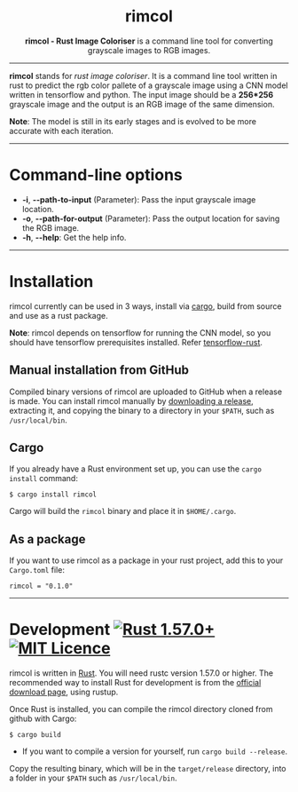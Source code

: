 <div align="center">

# **rimcol**

**rimcol - Rust Image Coloriser** is a command line tool for converting grayscale images to RGB images.

</div>

---

**rimcol** stands for *rust image coloriser*. It is a command line tool written in rust to predict the rgb color pallete of a grayscale image using a CNN model written in tensorflow and python. The input image should be a **256*256** grayscale image and the output is an RGB image of the same dimension.

**Note**: The model is still in its early stages and is evolved to be more accurate with each iteration.

---

<h1>Command-line options</h1>

* **-i**, **--path-to-input** (Parameter): Pass the input grayscale image location.
* **-o**, **--path-for-output** (Parameter): Pass the output location for saving the RGB image.
* **-h**, **--help**: Get the help info.

---

<h1>Installation</h1>

rimcol currently can be used in 3 ways, install via [cargo](https://doc.rust-lang.org/cargo/), build from source and use as a rust package.

**Note**: rimcol depends on tensorflow for running the CNN model, so you should have tensorflow prerequisites installed. Refer [tensorflow-rust](https://github.com/tensorflow/rust).

## Manual installation from GitHub

Compiled binary versions of rimcol are uploaded to GitHub when a release is made.
You can install rimcol manually by [downloading a release](https://github.com/ligmitz/rimcol/releases), extracting it, and copying the binary to a directory in your `$PATH`, such as `/usr/local/bin`.

## Cargo

If you already have a Rust environment set up, you can use the `cargo install` command:

    $ cargo install rimcol

Cargo will build the `rimcol` binary and place it in `$HOME/.cargo`.

## As a package

If you want to use rimcol as a package in your rust project, add this to your `Cargo.toml` file:

```
rimcol = "0.1.0"
```

---

<a id="development">
<h1>Development

<a href="https://blog.rust-lang.org/2021/12/02/Rust-1.57.0.html">
    <img src="https://img.shields.io/badge/rustc-1.57.0+-lightgray.svg" alt="Rust 1.57.0+" />
</a>

<a href="https://github.com/ogham/exa/blob/master/LICENCE">
    <img src="https://img.shields.io/badge/licence-MIT-green" alt="MIT Licence" />
</a>
</h1></a>

rimcol is written in [Rust](https://www.rust-lang.org/).
You will need rustc version 1.57.0 or higher.
The recommended way to install Rust for development is from the [official download page](https://www.rust-lang.org/tools/install), using rustup.

Once Rust is installed, you can compile the rimcol directory cloned from github with Cargo:

    $ cargo build

- If you want to compile a version for yourself, run `cargo build --release`.

Copy the resulting binary, which will be in the `target/release` directory, into a folder in your `$PATH` such as `/usr/local/bin`.

